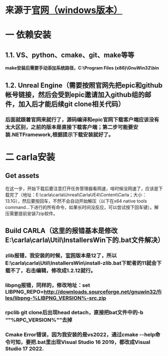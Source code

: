# 来源于[官网（windows版本）](https://carla.readthedocs.io/en/latest/build_windows/)
# 一 依赖安装
## 1.1. VS、python、cmake、git、make等等
**make安装后需要手动添加系统路径，C:\Program Files (x86)\GnuWin32\bin**
## 1.2. Unreal Engine（需要按照官网先把epic和github帐号链接，然后会受到epic邀请加入github组的邮件，加入后才能后续git clone相关代码）
### 后面就跟着官网来就行了，源码编译和epic官网下载客户端应该没有太大区别，之前的版本是直接下载客户端；第二步可能要安装.NETFramework,根据提示下载安装就好了。

# 二 carla安装
## Get assets
在这一步，开始下载后要注意打开任务管理器看网速，啥时候没网速了，应该是下载完了（地址：E:\carla\carla\Unreal\CarlaUE4\Content\Carla；大小：13.1G），然后要按回车，不然不会自动开始解压（以下在x64 native tools command...下进行的所有命令，如果长时间没反应，可以尝试按下回车键）。解压需要提前安装7zip软件。
## Build CARLA（这里的报错基本是修改E:\carla\carla\Util\InstallersWin下的.bat文件解决）
### zlib报错，我安装的时候，[官网](http://www.zlib.net/)版本是12了，所以E:\carla\carla\Util\InstallersWin\install-zlib.bat下蛇者的11就会下载不了，右击编辑，修改成1.2.12就行。
### libpng报错，同样的，修改地址：set LIBPNG_REPO=http://downloads.sourceforge.net/gnuwin32/files/libpng-%LIBPNG_VERSION%-src.zip
### rpclib git clone后出现head detach，直接把bat文件中的-b “"%RPC_VERSION%"”去掉
### Cmake Error错误，因为我安装的是vs2022，通过cmake --help命令可知，要把.bat里出现Visual Studio 16 2019，都改成Visual Studio 17 2022.

